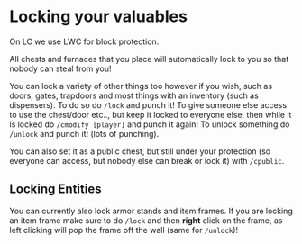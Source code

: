 # Locking your valuables

On LC we use LWC for block protection.

All chests and furnaces that you place will automatically lock to you so that nobody can steal from you!

You can lock a variety of other things too however if you wish, such as doors, gates, trapdoors and most things with an inventory (such as dispensers). To do so do `/lock` and punch it!
To give someone else access to use the chest/door etc.., but keep it locked to everyone else, then while it is locked do `/cmodify [player]` and punch it again!
To unlock something do `/unlock` and punch it! (lots of punching).

You can also set it as a public chest, but still under your protection (so everyone can access, but nobody else can break or lock it) with `/cpublic`.

## Locking Entities

You can currently also lock armor stands and item frames.
If you are locking an item frame make sure to do `/lock` and then **right** click on the frame, as left clicking will pop the frame off the wall (same for `/unlock`)!
